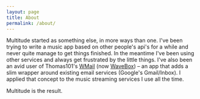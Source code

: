 ```yaml
---
layout: page
title: About
permalink: /about/
---
```


Multitude started as something else, in more ways than one. I've been trying to write a music app based on other people's api's for a while and never quite manage to get things finished. In the meantime I've been using other services and always get frustrated by the little things. I've also been an avid user of Thomas101's [WMail](https://thomas101.github.io/wmail/) (now [WaveBox](https://wavebox.io/)) – an app that adds a slim wrapper around existing email services (Google's Gmail/Inbox). I applied that concept to the music streaming services I use all the time.

Multitude is the result.

